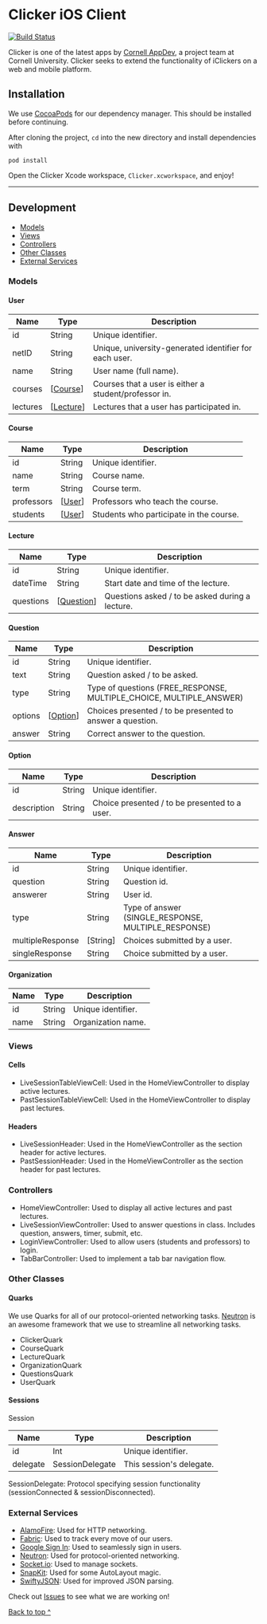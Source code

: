 # Clicker iOS Client 
[![Build Status](https://travis-ci.org/cuappdev/clicker-ios.svg?branch=master)](https://travis-ci.org/cuappdev/clicker-ios)

Clicker is one of the latest apps by [Cornell AppDev](http://cornellappdev.com), a project team at Cornell University. Clicker seeks to extend the functionality of iClickers on a web and mobile platform.

## Installation
We use [CocoaPods](http://cocoapods.org) for our dependency manager. This should be installed before continuing.

After cloning the project, `cd` into the new directory and install dependencies with
```
pod install
```
Open the Clicker Xcode workspace, `Clicker.xcworkspace`, and enjoy!

---

## Development 
  * [Models](#models)
  * [Views](#views)
  * [Controllers](#controllers)
  * [Other Classes](#other-classes)
  * [External Services](#external-services)

### Models

#### User

| Name     | Type      | Description                                            |
|----------|-----------|--------------------------------------------------------|
| id       | String    | Unique identifier.                                     |
| netID    | String    | Unique, university-generated identifier for each user. |
| name     | String    | User name (full name).                                 |
| courses  | [[Course](#course)]  | Courses that a user is either a student/professor in.  |
| lectures | [[Lecture](#lecture)] | Lectures that a user has participated in.              |

#### Course 

| Name       | Type   | Description                             |
|------------|--------|-----------------------------------------|
| id         | String | Unique identifier.                      |
| name       | String | Course name.                            |
| term       | String | Course term.                            |
| professors | [[User](#user)] | Professors who teach the course.        |
| students   | [[User](#user)] | Students who participate in the course. |

#### Lecture 

| Name      | Type       | Description                                     |
|-----------|------------|-------------------------------------------------|
| id        | String     | Unique identifier.                              |
| dateTime  | String     | Start date and time of the lecture.             |
| questions | [[Question](#question)] | Questions asked / to be asked during a lecture. |

#### Question

| Name    | Type     | Description                                                         |
|---------|----------|---------------------------------------------------------------------|
| id      | String   | Unique identifier.                                                  |
| text    | String   | Question asked / to be asked.                                       |
| type    | String   | Type of questions (FREE_RESPONSE, MULTIPLE_CHOICE, MULTIPLE_ANSWER) |
| options | [[Option](#option)] | Choices presented / to be presented to answer a question.           |
| answer  | String   | Correct answer to the question.                                     |

#### Option

| Name        | Type   | Description                                   |
|-------------|--------|-----------------------------------------------|
| id          | String | Unique identifier.                            |
| description | String | Choice presented / to be presented to a user. |

#### Answer

| Name             | Type     | Description                                         |
|------------------|----------|-----------------------------------------------------|
| id               | String   | Unique identifier.                                  |
| question         | String   | Question id.                                        |
| answerer         | String   | User id.                                            |
| type             | String   | Type of answer (SINGLE_RESPONSE, MULTIPLE_RESPONSE) |
| multipleResponse | [String] | Choices submitted by a user.                        |
| singleResponse   | String   | Choice submitted by a user.                         |

#### Organization

| Name       | Type   | Description                             |
|------------|--------|-----------------------------------------|
| id         | String | Unique identifier.                      |
| name       | String | Organization name.                      |

### Views

#### Cells

 * LiveSessionTableViewCell: Used in the HomeViewController to display active lectures.
 * PastSessionTableViewCell: Used in the HomeViewController to display past lectures.

#### Headers

 * LiveSessionHeader: Used in the HomeViewController as the section header for active lectures.
 * PastSessionHeader: Used in the HomeViewController as the section header for past lectures.

### Controllers

 * HomeViewController: Used to display all active lectures and past lectures. 
 * LiveSessionViewController: Used to answer questions in class. Includes question, answers, timer, submit, etc. 
 * LoginViewController: Used to allow users (students and professors) to login.
 * TabBarController: Used to implement a tab bar navigation flow.

### Other Classes

#### Quarks

We use Quarks for all of our protocol-oriented networking tasks. [Neutron](https://github.com/dantheli/Neutron) is an awesome framework that we use to streamline all networking tasks.

 * ClickerQuark
 * CourseQuark 
 * LectureQuark 
 * OrganizationQuark 
 * QuestionsQuark
 * UserQuark

#### Sessions

Session
 
|   Name   |       Type      |        Description       |
|----------|-----------------|--------------------------|
| id       | Int             | Unique identifier.       |
| delegate | SessionDelegate | This session's delegate. |
 
SessionDelegate: Protocol specifying session functionality (sessionConnected & sessionDisconnected).

### External Services

 * [AlamoFire](https://github.com/Alamofire/Alamofire): Used for HTTP networking.
 * [Fabric](https://get.fabric.io/?utm_campaign=discover&utm_medium=natural): Used to track every move of our users. 
 * [Google Sign In](https://developers.google.com/identity/sign-in/ios/): Used to seamlessly sign in users. 
 * [Neutron](https://github.com/dantheli/Neutron): Used for protocol-oriented networking.
 * [Socket.io](https://github.com/socketio/socket.io-client-swift): Used to manage sockets.
 * [SnapKit](http://snapkit.io/docs/): Used for some AutoLayout magic.
 * [SwiftyJSON](https://github.com/SwiftyJSON/SwiftyJSON): Used for improved JSON parsing.

Check out [Issues](https://github.com/cuappdev/clicker-ios/issues) to see what we are working on!

[Back to top ^](#)
